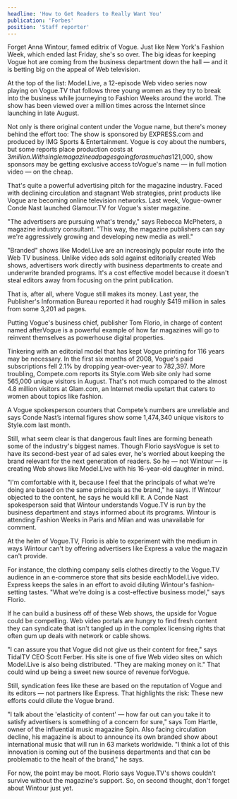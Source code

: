```yaml
---
headline: 'How to Get Readers to Really Want You'
publication: 'Forbes'
position: 'Staff reporter'
---
```


Forget Anna Wintour, famed editrix of Vogue. Just like New York's Fashion
Week, which ended last Friday, she's so over. The big ideas for keeping
Vogue hot are coming from the business department down the hall — and it
is betting big on the appeal of Web television.

At the top of the list: Model.Live, a 12-episode Web video series now
playing on Vogue.TV that follows three young women as they try to break
into the business while journeying to Fashion Weeks around the world. The
show has been viewed over a million times across the Internet since
launching in late August.

Not only is there original content under the Vogue name, but there's money
behind the effort too: The show is sponsored by EXPRESS.com and produced
by IMG Sports & Entertainment. Vogue is coy about the numbers, but some
reports place production costs at $3 million. With single magazine ad
  pages going for as much as$121,000, show sponsors may be getting
exclusive access toVogue's name — in full motion video — on the cheap.

That's quite a powerful advertising pitch for the magazine industry. Faced
with declining circulation and stagnant Web strategies, print products
like Vogue are becoming online television networks. Last week, Vogue-owner
Conde Nast launched Glamour.TV for Vogue's sister magazine.

"The advertisers are pursuing what's trendy," says Rebecca McPheters, a
magazine industry consultant. "This way, the magazine publishers can say
we're aggressively growing and developing new media as well."

"Branded" shows like Model.Live are an increasingly popular route into the
Web TV business. Unlike video ads sold against editorially created Web
shows, advertisers work directly with business departments to create and
underwrite branded programs. It's a cost effective model because it
doesn't steal editors away from focusing on the print publication.

That is, after all, where Vogue still makes its money. Last year, the
Publisher's Information Bureau reported it had roughly \$419 million in
sales from some 3,201 ad pages.

Putting Vogue's business chief, publisher Tom Florio, in charge of content
named afterVogue is a powerful example of how far magazines will go to
reinvent themselves as powerhouse digital properties.

Tinkering with an editorial model that has kept Vogue printing for 116
years may be necessary. In the first six months of 2008, Vogue's paid
subscriptions fell 2.1% by dropping year-over-year to 782,397. More
troubling, Compete.com reports its Style.com Web site only had some
565,000 unique visitors in August. That's not much compared to the almost
4.8 million visitors at Glam.com, an Internet media upstart that caters to
women about topics like fashion.

A Vogue spokesperson counters that Compete’s numbers are unreliable and
says Conde Nast’s internal figures show some 1,474,340 unique visitors to
Style.com last month.

Still, what seem clear is that dangerous fault lines are forming beneath
some of the industry's biggest names. Though Florio saysVogue is set to
have its second-best year of ad sales ever, he's worried about keeping the
brand relevant for the next generation of readers. So he — not Wintour —
is creating Web shows like Model.Live with his 16-year-old daughter in
mind.

"I'm comfortable with it, because I feel that the principals of what we're
doing are based on the same principals as the brand," he says. If Wintour
objected to the content, he says he would kill it. A Conde Nast
spokesperson said that Wintour understands Vogue.TV is run by the business
department and stays informed about its programs. Wintour is attending
Fashion Weeks in Paris and Milan and was unavailable for comment.

At the helm of Vogue.TV, Florio is able to experiment with the medium in
ways Wintour can't by offering advertisers like Express a value the
magazin can't provide.

For instance, the clothing company sells clothes directly to the Vogue.TV
audience in an e-commerce store that sits beside eachModel.Live video.
Express keeps the sales in an effort to avoid diluting Wintour's
fashion-setting tastes. "What we're doing is a cost-effective business
model," says Florio.

If he can build a business off of these Web shows, the upside for Vogue
could be compelling. Web video portals are hungry to find fresh content
they can syndicate that isn't tangled up in the complex licensing rights
that often gum up deals with network or cable shows.

"I can assure you that Vogue did not give us their content for free," says
TidalTV CEO Scott Ferber. His site is one of five Web video sites on which
Model.Live is also being distributed. "They are making money on it." That
could wind up being a sweet new source of revenue forVogue.

Still, syndication fees like these are based on the reputation of Vogue
and its editors — not partners like Express. That highlights the risk:
These new efforts could dilute the Vogue brand.

"I talk about the 'elasticity of content' — how far out can you take it to
satisfy advertisers is something of a concern for sure," says Tom Hartle,
owner of the influential music magazine Spin. Also facing circulation
decline, his magazine is about to announce its own branded show about
international music that will run in 63 markets worldwide. "I think a lot
of this innovation is coming out of the business departments and that can
be problematic to the healt of the brand," he says.

For now, the point may be moot. Florio says Vogue.TV's shows couldn't
survive without the magazine's support. So, on second thought, don't
forget about Wintour just yet.
